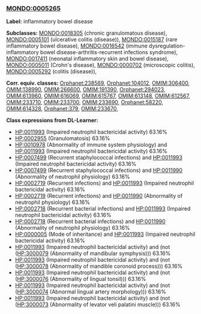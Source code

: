 
### [MONDO:0005265](http://purl.obolibrary.org/obo/MONDO_0005265)
**Label:** inflammatory bowel disease

**Subclasses:** [MONDO:0018305](http://purl.obolibrary.org/obo/MONDO_0018305) (chronic granulomatous disease), [MONDO:0005101](http://purl.obolibrary.org/obo/MONDO_0005101) (ulcerative colitis (disease)), [MONDO:0015187](http://purl.obolibrary.org/obo/MONDO_0015187) (rare inflammatory bowel disease), [MONDO:0016542](http://purl.obolibrary.org/obo/MONDO_0016542) (immune dysregulation-inflammatory bowel disease-arthritis-recurrent infections syndrome), [MONDO:0017411](http://purl.obolibrary.org/obo/MONDO_0017411) (neonatal inflammatory skin and bowel disease), [MONDO:0005011](http://purl.obolibrary.org/obo/MONDO_0005011) (Crohn's disease), [MONDO:0000702](http://purl.obolibrary.org/obo/MONDO_0000702) (microscopic colitis), [MONDO:0005292](http://purl.obolibrary.org/obo/MONDO_0005292) (colitis (disease)), 

**Corr. equiv. classes:** [Orphanet:238569](http://www.orpha.net/ORDO/Orphanet_238569), [Orphanet:104012](http://www.orpha.net/ORDO/Orphanet_104012), [OMIM:306400](http://purl.obolibrary.org/obo/OMIM_306400), [OMIM:138990](http://purl.obolibrary.org/obo/OMIM_138990), [OMIM:266600](http://purl.obolibrary.org/obo/OMIM_266600), [OMIM:191390](http://purl.obolibrary.org/obo/OMIM_191390), [Orphanet:294023](http://www.orpha.net/ORDO/Orphanet_294023), [OMIM:613960](http://purl.obolibrary.org/obo/OMIM_613960), [OMIM:616069](http://purl.obolibrary.org/obo/OMIM_616069), [OMIM:615767](http://purl.obolibrary.org/obo/OMIM_615767), [OMIM:613148](http://purl.obolibrary.org/obo/OMIM_613148), [OMIM:612567](http://purl.obolibrary.org/obo/OMIM_612567), [OMIM:233710](http://purl.obolibrary.org/obo/OMIM_233710), [OMIM:233700](http://purl.obolibrary.org/obo/OMIM_233700), [OMIM:233690](http://purl.obolibrary.org/obo/OMIM_233690), [Orphanet:58220](http://www.orpha.net/ORDO/Orphanet_58220), [OMIM:614328](http://purl.obolibrary.org/obo/OMIM_614328), [Orphanet:379](http://www.orpha.net/ORDO/Orphanet_379), [OMIM:233670](http://purl.obolibrary.org/obo/OMIM_233670), 

**Class expressions from DL-Learner:**

- [HP:0011993](http://purl.obolibrary.org/obo/HP_0011993) (Impaired neutrophil bactericidal activity) 63.16%
- [HP:0002955](http://purl.obolibrary.org/obo/HP_0002955) (Granulomatosis) 63.16%
- [HP:0010978](http://purl.obolibrary.org/obo/HP_0010978) (Abnormality of immune system physiology) and [HP:0011993](http://purl.obolibrary.org/obo/HP_0011993) (Impaired neutrophil bactericidal activity) 63.16%
- [HP:0007499](http://purl.obolibrary.org/obo/HP_0007499) (Recurrent staphylococcal infections) and [HP:0011993](http://purl.obolibrary.org/obo/HP_0011993) (Impaired neutrophil bactericidal activity) 63.16%
- [HP:0007499](http://purl.obolibrary.org/obo/HP_0007499) (Recurrent staphylococcal infections) and [HP:0011990](http://purl.obolibrary.org/obo/HP_0011990) (Abnormality of neutrophil physiology) 63.16%
- [HP:0002719](http://purl.obolibrary.org/obo/HP_0002719) (Recurrent infections) and [HP:0011993](http://purl.obolibrary.org/obo/HP_0011993) (Impaired neutrophil bactericidal activity) 63.16%
- [HP:0002719](http://purl.obolibrary.org/obo/HP_0002719) (Recurrent infections) and [HP:0011990](http://purl.obolibrary.org/obo/HP_0011990) (Abnormality of neutrophil physiology) 63.16%
- [HP:0002718](http://purl.obolibrary.org/obo/HP_0002718) (Recurrent bacterial infections) and [HP:0011993](http://purl.obolibrary.org/obo/HP_0011993) (Impaired neutrophil bactericidal activity) 63.16%
- [HP:0002718](http://purl.obolibrary.org/obo/HP_0002718) (Recurrent bacterial infections) and [HP:0011990](http://purl.obolibrary.org/obo/HP_0011990) (Abnormality of neutrophil physiology) 63.16%
- [HP:0000005](http://purl.obolibrary.org/obo/HP_0000005) (Mode of inheritance) and [HP:0011993](http://purl.obolibrary.org/obo/HP_0011993) (Impaired neutrophil bactericidal activity) 63.16%
- [HP:0011993](http://purl.obolibrary.org/obo/HP_0011993) (Impaired neutrophil bactericidal activity) and (not ([HP:3000079](http://purl.obolibrary.org/obo/HP_3000079) (Abnormality of mandibular symphysis))) 63.16%
- [HP:0011993](http://purl.obolibrary.org/obo/HP_0011993) (Impaired neutrophil bactericidal activity) and (not ([HP:3000078](http://purl.obolibrary.org/obo/HP_3000078) (Abnormality of mandible coronoid process))) 63.16%
- [HP:0011993](http://purl.obolibrary.org/obo/HP_0011993) (Impaired neutrophil bactericidal activity) and (not ([HP:3000076](http://purl.obolibrary.org/obo/HP_3000076) (Abnormality of lingual tonsil))) 63.16%
- [HP:0011993](http://purl.obolibrary.org/obo/HP_0011993) (Impaired neutrophil bactericidal activity) and (not ([HP:3000074](http://purl.obolibrary.org/obo/HP_3000074) (Abnormal lingual artery morphology))) 63.16%
- [HP:0011993](http://purl.obolibrary.org/obo/HP_0011993) (Impaired neutrophil bactericidal activity) and (not ([HP:3000073](http://purl.obolibrary.org/obo/HP_3000073) (Abnormality of levator veli palatini muscle))) 63.16%


